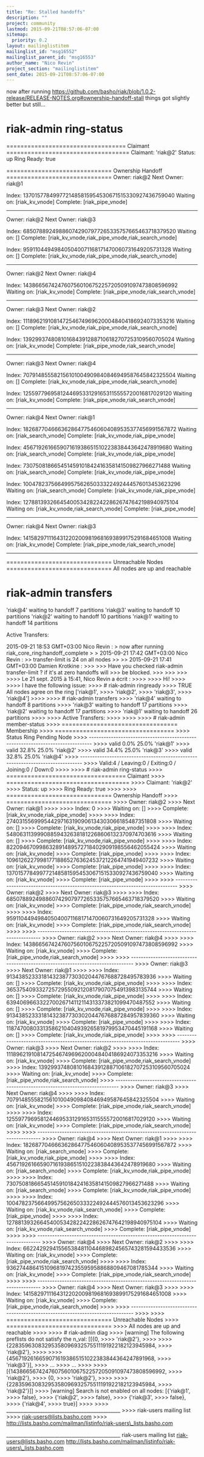 ```yaml
---
title: "Re: Stalled handoffs"
description: ""
project: community
lastmod: 2015-09-21T08:57:06-07:00
sitemap:
  priority: 0.2
layout: mailinglistitem
mailinglist_id: "msg16552"
mailinglist_parent_id: "msg16553"
author_name: "Nico Revin"
project_section: "mailinglistitem"
sent_date: 2015-09-21T08:57:06-07:00
---
```



now after running
https://github.com/basho/riak/blob/1.0.2-release/RELEASE-NOTES.org#ownership-handoff-stall
things got slightly better but still...
# riak-admin ring-status
================================== Claimant ===================================
Claimant: 'riak@2'
Status: up
Ring Ready: true

============================== Ownership Handoff ==============================
Owner: riak@2
Next Owner: riak@1

Index: 1370157784997721485815954530671515330927436759040
 Waiting on: [riak\_kv\_vnode]
 Complete: [riak\_pipe\_vnode]

-------------------------------------------------------------------------------
Owner: riak@2
Next Owner: riak@3

Index: 685078892498860742907977265335757665463718379520
 Waiting on: []
 Complete: [riak\_kv\_vnode,riak\_pipe\_vnode,riak\_search\_vnode]

Index: 959110449498405040071168171470060731649205731328
 Waiting on: []
 Complete: [riak\_kv\_vnode,riak\_pipe\_vnode,riak\_search\_vnode]

-------------------------------------------------------------------------------
Owner: riak@2
Next Owner: riak@4

Index: 1438665674247607560106752257205091097473808596992
 Waiting on: [riak\_kv\_vnode]
 Complete: [riak\_pipe\_vnode,riak\_search\_vnode]

-------------------------------------------------------------------------------
Owner: riak@3
Next Owner: riak@2

Index: 1118962191081472546749696200048404186924073353216
 Waiting on: []
 Complete: [riak\_kv\_vnode,riak\_pipe\_vnode,riak\_search\_vnode]

Index: 1392993748081016843912887106182707253109560705024
 Waiting on: [riak\_kv\_vnode]
 Complete: [riak\_pipe\_vnode,riak\_search\_vnode]

-------------------------------------------------------------------------------
Owner: riak@3
Next Owner: riak@4

Index: 707914855582156101004909840846949587645842325504
 Waiting on: []
 Complete: [riak\_kv\_vnode,riak\_pipe\_vnode,riak\_search\_vnode]

Index: 1255977969581244695331291653115555720016817029120
 Waiting on: [riak\_kv\_vnode]
 Complete: [riak\_pipe\_vnode,riak\_search\_vnode]

-------------------------------------------------------------------------------
Owner: riak@4
Next Owner: riak@1

Index: 182687704666362864775460604089535377456991567872
 Waiting on: [riak\_search\_vnode]
 Complete: [riak\_kv\_vnode,riak\_pipe\_vnode]

Index: 456719261665907161938651510223838443642478919680
 Waiting on: [riak\_search\_vnode]
 Complete: [riak\_kv\_vnode,riak\_pipe\_vnode]

Index: 730750818665451459101842416358141509827966271488
 Waiting on: [riak\_search\_vnode]
 Complete: [riak\_kv\_vnode,riak\_pipe\_vnode]

Index: 1004782375664995756265033322492444576013453623296
 Waiting on: [riak\_search\_vnode]
 Complete: [riak\_kv\_vnode,riak\_pipe\_vnode]

Index: 1278813932664540053428224228626747642198940975104
 Waiting on: [riak\_kv\_vnode,riak\_search\_vnode]
 Complete: [riak\_pipe\_vnode]

-------------------------------------------------------------------------------
Owner: riak@4
Next Owner: riak@3

Index: 1415829711164312202009819681693899175291684651008
 Waiting on: [riak\_kv\_vnode]
 Complete: [riak\_pipe\_vnode,riak\_search\_vnode]

-------------------------------------------------------------------------------

============================== Unreachable Nodes ==============================
All nodes are up and reachable

# riak-admin transfers
'riak@4' waiting to handoff 7 partitions
'riak@3' waiting to handoff 10 partitions
'riak@2' waiting to handoff 10 partitions
'riak@1' waiting to handoff 14 partitions

Active Transfers:

2015-09-21 18:53 GMT+03:00 Nico Revin :
&gt; now after running riak\_core\_ring:handoff\_complete
&gt;
&gt; 2015-09-21 17:42 GMT+03:00 Nico Revin :
&gt;&gt; transfer-limit is 24 on all nodes
&gt;&gt;
&gt;&gt; 2015-09-21 17:41 GMT+03:00 Damien Krotkine :
&gt;&gt;&gt;
&gt;&gt;&gt; Have you checked riak-admin transfer-limit ? if it's at zero handoffs will 
&gt;&gt;&gt; be blocked.
&gt;&gt;&gt;
&gt;&gt;&gt;
&gt;&gt;&gt;
&gt;&gt;&gt;&gt; Le 21 sept. 2015 à 15:41, Nico Revin  a écrit :
&gt;&gt;&gt;&gt;
&gt;&gt;&gt;&gt; Hi!
&gt;&gt;&gt;&gt;
&gt;&gt;&gt;&gt; I have the following issue:
&gt;&gt;&gt;&gt; # riak-admin ringready
&gt;&gt;&gt;&gt; TRUE All nodes agree on the ring ['riak@1',
&gt;&gt;&gt;&gt; 'riak@2',
&gt;&gt;&gt;&gt; 'riak@3',
&gt;&gt;&gt;&gt; 'riak@4']
&gt;&gt;&gt;&gt;
&gt;&gt;&gt;&gt; # riak-admin transfers
&gt;&gt;&gt;&gt; 'riak@4' waiting to handoff 8 partitions
&gt;&gt;&gt;&gt; 'riak@3' waiting to handoff 17 partitions
&gt;&gt;&gt;&gt; 'riak@2' waiting to handoff 17 partitions
&gt;&gt;&gt;&gt; 'riak@1' waiting to handoff 26 partitions
&gt;&gt;&gt;&gt;
&gt;&gt;&gt;&gt; Active Transfers:
&gt;&gt;&gt;&gt;
&gt;&gt;&gt;&gt;
&gt;&gt;&gt;&gt; # riak-admin member-status
&gt;&gt;&gt;&gt; ================================= Membership 
&gt;&gt;&gt;&gt; ==================================
&gt;&gt;&gt;&gt; Status Ring Pending Node
&gt;&gt;&gt;&gt; -------------------------------------------------------------------------------
&gt;&gt;&gt;&gt; valid 0.0% 25.0% 'riak@1'
&gt;&gt;&gt;&gt; valid 32.8% 25.0% 'riak@2'
&gt;&gt;&gt;&gt; valid 34.4% 25.0% 'riak@3'
&gt;&gt;&gt;&gt; valid 32.8% 25.0% 'riak@4'
&gt;&gt;&gt;&gt; -------------------------------------------------------------------------------
&gt;&gt;&gt;&gt; Valid:4 / Leaving:0 / Exiting:0 / Joining:0 / Down:0
&gt;&gt;&gt;&gt;
&gt;&gt;&gt;&gt; # riak-admin ring-status
&gt;&gt;&gt;&gt; ================================== Claimant 
&gt;&gt;&gt;&gt; ===================================
&gt;&gt;&gt;&gt; Claimant: 'riak@2'
&gt;&gt;&gt;&gt; Status: up
&gt;&gt;&gt;&gt; Ring Ready: true
&gt;&gt;&gt;&gt;
&gt;&gt;&gt;&gt; ============================== Ownership Handoff 
&gt;&gt;&gt;&gt; ==============================
&gt;&gt;&gt;&gt; Owner: riak@2
&gt;&gt;&gt;&gt; Next Owner: riak@1
&gt;&gt;&gt;&gt;
&gt;&gt;&gt;&gt; Index: 0
&gt;&gt;&gt;&gt; Waiting on: []
&gt;&gt;&gt;&gt; Complete: [riak\_kv\_vnode,riak\_pipe\_vnode]
&gt;&gt;&gt;&gt;
&gt;&gt;&gt;&gt; Index: 274031556999544297163190906134303066185487351808
&gt;&gt;&gt;&gt; Waiting on: []
&gt;&gt;&gt;&gt; Complete: [riak\_kv\_vnode,riak\_pipe\_vnode]
&gt;&gt;&gt;&gt;
&gt;&gt;&gt;&gt; Index: 548063113999088594326381812268606132370974703616
&gt;&gt;&gt;&gt; Waiting on: []
&gt;&gt;&gt;&gt; Complete: [riak\_kv\_vnode,riak\_pipe\_vnode]
&gt;&gt;&gt;&gt;
&gt;&gt;&gt;&gt; Index: 822094670998632891489572718402909198556462055424
&gt;&gt;&gt;&gt; Waiting on: [riak\_kv\_vnode]
&gt;&gt;&gt;&gt; Complete: [riak\_pipe\_vnode]
&gt;&gt;&gt;&gt;
&gt;&gt;&gt;&gt; Index: 1096126227998177188652763624537212264741949407232
&gt;&gt;&gt;&gt; Waiting on: [riak\_kv\_vnode]
&gt;&gt;&gt;&gt; Complete: [riak\_pipe\_vnode]
&gt;&gt;&gt;&gt;
&gt;&gt;&gt;&gt; Index: 1370157784997721485815954530671515330927436759040
&gt;&gt;&gt;&gt; Waiting on: [riak\_kv\_vnode]
&gt;&gt;&gt;&gt; Complete: [riak\_pipe\_vnode]
&gt;&gt;&gt;&gt;
&gt;&gt;&gt;&gt; -------------------------------------------------------------------------------
&gt;&gt;&gt;&gt; Owner: riak@2
&gt;&gt;&gt;&gt; Next Owner: riak@3
&gt;&gt;&gt;&gt;
&gt;&gt;&gt;&gt; Index: 685078892498860742907977265335757665463718379520
&gt;&gt;&gt;&gt; Waiting on: [riak\_kv\_vnode]
&gt;&gt;&gt;&gt; Complete: [riak\_pipe\_vnode,riak\_search\_vnode]
&gt;&gt;&gt;&gt;
&gt;&gt;&gt;&gt; Index: 959110449498405040071168171470060731649205731328
&gt;&gt;&gt;&gt; Waiting on: [riak\_kv\_vnode]
&gt;&gt;&gt;&gt; Complete: [riak\_pipe\_vnode,riak\_search\_vnode]
&gt;&gt;&gt;&gt;
&gt;&gt;&gt;&gt; -------------------------------------------------------------------------------
&gt;&gt;&gt;&gt; Owner: riak@2
&gt;&gt;&gt;&gt; Next Owner: riak@4
&gt;&gt;&gt;&gt;
&gt;&gt;&gt;&gt; Index: 1438665674247607560106752257205091097473808596992
&gt;&gt;&gt;&gt; Waiting on: [riak\_kv\_vnode]
&gt;&gt;&gt;&gt; Complete: [riak\_pipe\_vnode,riak\_search\_vnode]
&gt;&gt;&gt;&gt;
&gt;&gt;&gt;&gt; -------------------------------------------------------------------------------
&gt;&gt;&gt;&gt; Owner: riak@3
&gt;&gt;&gt;&gt; Next Owner: riak@1
&gt;&gt;&gt;&gt;
&gt;&gt;&gt;&gt; Index: 91343852333181432387730302044767688728495783936
&gt;&gt;&gt;&gt; Waiting on: []
&gt;&gt;&gt;&gt; Complete: [riak\_kv\_vnode,riak\_pipe\_vnode]
&gt;&gt;&gt;&gt;
&gt;&gt;&gt;&gt; Index: 365375409332725729550921208179070754913983135744
&gt;&gt;&gt;&gt; Waiting on: []
&gt;&gt;&gt;&gt; Complete: [riak\_kv\_vnode,riak\_pipe\_vnode]
&gt;&gt;&gt;&gt;
&gt;&gt;&gt;&gt; Index: 639406966332270026714112114313373821099470487552
&gt;&gt;&gt;&gt; Waiting on: []
&gt;&gt;&gt;&gt; Complete: [riak\_kv\_vnode,riak\_pipe\_vnode]
&gt;&gt;&gt;&gt;
&gt;&gt;&gt;&gt; Index: 913438523331814323877303020447676887284957839360
&gt;&gt;&gt;&gt; Waiting on: [riak\_kv\_vnode]
&gt;&gt;&gt;&gt; Complete: [riak\_pipe\_vnode]
&gt;&gt;&gt;&gt;
&gt;&gt;&gt;&gt; Index: 1187470080331358621040493926581979953470445191168
&gt;&gt;&gt;&gt; Waiting on: []
&gt;&gt;&gt;&gt; Complete: [riak\_kv\_vnode,riak\_pipe\_vnode]
&gt;&gt;&gt;&gt;
&gt;&gt;&gt;&gt; -------------------------------------------------------------------------------
&gt;&gt;&gt;&gt; Owner: riak@3
&gt;&gt;&gt;&gt; Next Owner: riak@2
&gt;&gt;&gt;&gt;
&gt;&gt;&gt;&gt; Index: 1118962191081472546749696200048404186924073353216
&gt;&gt;&gt;&gt; Waiting on: [riak\_kv\_vnode]
&gt;&gt;&gt;&gt; Complete: [riak\_pipe\_vnode,riak\_search\_vnode]
&gt;&gt;&gt;&gt; Index: 1392993748081016843912887106182707253109560705024
&gt;&gt;&gt;&gt; Waiting on: [riak\_kv\_vnode]
&gt;&gt;&gt;&gt; Complete: [riak\_pipe\_vnode,riak\_search\_vnode]
&gt;&gt;&gt;&gt; -------------------------------------------------------------------------------
&gt;&gt;&gt;&gt; Owner: riak@3
&gt;&gt;&gt;&gt; Next Owner: riak@4
&gt;&gt;&gt;&gt;
&gt;&gt;&gt;&gt; Index: 707914855582156101004909840846949587645842325504
&gt;&gt;&gt;&gt; Waiting on: [riak\_kv\_vnode]
&gt;&gt;&gt;&gt; Complete: [riak\_pipe\_vnode,riak\_search\_vnode]
&gt;&gt;&gt;&gt;
&gt;&gt;&gt;&gt; Index: 1255977969581244695331291653115555720016817029120
&gt;&gt;&gt;&gt; Waiting on: [riak\_kv\_vnode]
&gt;&gt;&gt;&gt; Complete: [riak\_pipe\_vnode,riak\_search\_vnode]
&gt;&gt;&gt;&gt;
&gt;&gt;&gt;&gt; -------------------------------------------------------------------------------
&gt;&gt;&gt;&gt; Owner: riak@4
&gt;&gt;&gt;&gt; Next Owner: riak@1
&gt;&gt;&gt;&gt;
&gt;&gt;&gt;&gt; Index: 182687704666362864775460604089535377456991567872
&gt;&gt;&gt;&gt; Waiting on: [riak\_search\_vnode]
&gt;&gt;&gt;&gt; Complete: [riak\_kv\_vnode,riak\_pipe\_vnode]
&gt;&gt;&gt;&gt;
&gt;&gt;&gt;&gt; Index: 456719261665907161938651510223838443642478919680
&gt;&gt;&gt;&gt; Waiting on: [riak\_search\_vnode]
&gt;&gt;&gt;&gt; Complete: [riak\_kv\_vnode,riak\_pipe\_vnode]
&gt;&gt;&gt;&gt;
&gt;&gt;&gt;&gt; Index: 730750818665451459101842416358141509827966271488
&gt;&gt;&gt;&gt; Waiting on: [riak\_search\_vnode]
&gt;&gt;&gt;&gt; Complete: [riak\_kv\_vnode,riak\_pipe\_vnode]
&gt;&gt;&gt;&gt;
&gt;&gt;&gt;&gt; Index: 1004782375664995756265033322492444576013453623296
&gt;&gt;&gt;&gt; Waiting on: [riak\_kv\_vnode,riak\_search\_vnode]
&gt;&gt;&gt;&gt; Complete: [riak\_pipe\_vnode]
&gt;&gt;&gt;&gt;
&gt;&gt;&gt;&gt; Index: 1278813932664540053428224228626747642198940975104
&gt;&gt;&gt;&gt; Waiting on: [riak\_kv\_vnode,riak\_search\_vnode]
&gt;&gt;&gt;&gt; Complete: [riak\_pipe\_vnode]
&gt;&gt;&gt;&gt;
&gt;&gt;&gt;&gt; -------------------------------------------------------------------------------
&gt;&gt;&gt;&gt; Owner: riak@4
&gt;&gt;&gt;&gt; Next Owner: riak@2
&gt;&gt;&gt;&gt;
&gt;&gt;&gt;&gt; Index: 662242929415565384811044689824565743281594433536
&gt;&gt;&gt;&gt; Waiting on: [riak\_kv\_vnode]
&gt;&gt;&gt;&gt; Complete: [riak\_pipe\_vnode,riak\_search\_vnode]
&gt;&gt;&gt;&gt;
&gt;&gt;&gt;&gt; Index: 936274486415109681974235595958868809467081785344
&gt;&gt;&gt;&gt; Waiting on: [riak\_kv\_vnode]
&gt;&gt;&gt;&gt; Complete: [riak\_pipe\_vnode,riak\_search\_vnode]
&gt;&gt;&gt;&gt;
&gt;&gt;&gt;&gt; -------------------------------------------------------------------------------
&gt;&gt;&gt;&gt; Owner: riak@4
&gt;&gt;&gt;&gt; Next Owner: riak@3
&gt;&gt;&gt;&gt;
&gt;&gt;&gt;&gt; Index: 1415829711164312202009819681693899175291684651008
&gt;&gt;&gt;&gt; Waiting on: [riak\_kv\_vnode]
&gt;&gt;&gt;&gt; Complete: [riak\_pipe\_vnode,riak\_search\_vnode]
&gt;&gt;&gt;&gt;
&gt;&gt;&gt;&gt; -------------------------------------------------------------------------------
&gt;&gt;&gt;&gt;
&gt;&gt;&gt;&gt; ============================== Unreachable Nodes 
&gt;&gt;&gt;&gt; ==============================
&gt;&gt;&gt;&gt; All nodes are up and reachable
&gt;&gt;&gt;&gt;
&gt;&gt;&gt;&gt; # riak-admin diag
&gt;&gt;&gt;&gt; [warning] The following preflists do not satisfy the n\_val: [[{0,
&gt;&gt;&gt;&gt; 'riak@2'},
&gt;&gt;&gt;&gt;
&gt;&gt;&gt;&gt; {22835963083295358096932575511191922182123945984,
&gt;&gt;&gt;&gt; 'riak@2'},
&gt;&gt;&gt;&gt;
&gt;&gt;&gt;&gt; {45671926166590716193865151022383844364247891968,
&gt;&gt;&gt;&gt; 'riak@3'}],
&gt;&gt;&gt;&gt; ...
&gt;&gt;&gt;&gt; ...
&gt;&gt;&gt;&gt;
&gt;&gt;&gt;&gt; [{1438665674247607560106752257205091097473808596992,
&gt;&gt;&gt;&gt; 'riak@2'},
&gt;&gt;&gt;&gt; {0,
&gt;&gt;&gt;&gt; 'riak@2'},
&gt;&gt;&gt;&gt;
&gt;&gt;&gt;&gt; {22835963083295358096932575511191922182123945984,
&gt;&gt;&gt;&gt; 'riak@2'}]]
&gt;&gt;&gt;&gt; [warning] Search is not enabled on all nodes: [{'riak@1',
&gt;&gt;&gt;&gt; false},
&gt;&gt;&gt;&gt; {'riak@2',
&gt;&gt;&gt;&gt; false},
&gt;&gt;&gt;&gt; {'riak@3',
&gt;&gt;&gt;&gt; false},
&gt;&gt;&gt;&gt; {'riak@4',
&gt;&gt;&gt;&gt; true}]
&gt;&gt;&gt;&gt;
&gt;&gt;&gt;&gt; \_\_\_\_\_\_\_\_\_\_\_\_\_\_\_\_\_\_\_\_\_\_\_\_\_\_\_\_\_\_\_\_\_\_\_\_\_\_\_\_\_\_\_\_\_\_\_
&gt;&gt;&gt;&gt; riak-users mailing list
&gt;&gt;&gt;&gt; riak-users@lists.basho.com
&gt;&gt;&gt;&gt; http://lists.basho.com/mailman/listinfo/riak-users\_lists.basho.com

\_\_\_\_\_\_\_\_\_\_\_\_\_\_\_\_\_\_\_\_\_\_\_\_\_\_\_\_\_\_\_\_\_\_\_\_\_\_\_\_\_\_\_\_\_\_\_
riak-users mailing list
riak-users@lists.basho.com
http://lists.basho.com/mailman/listinfo/riak-users\_lists.basho.com

